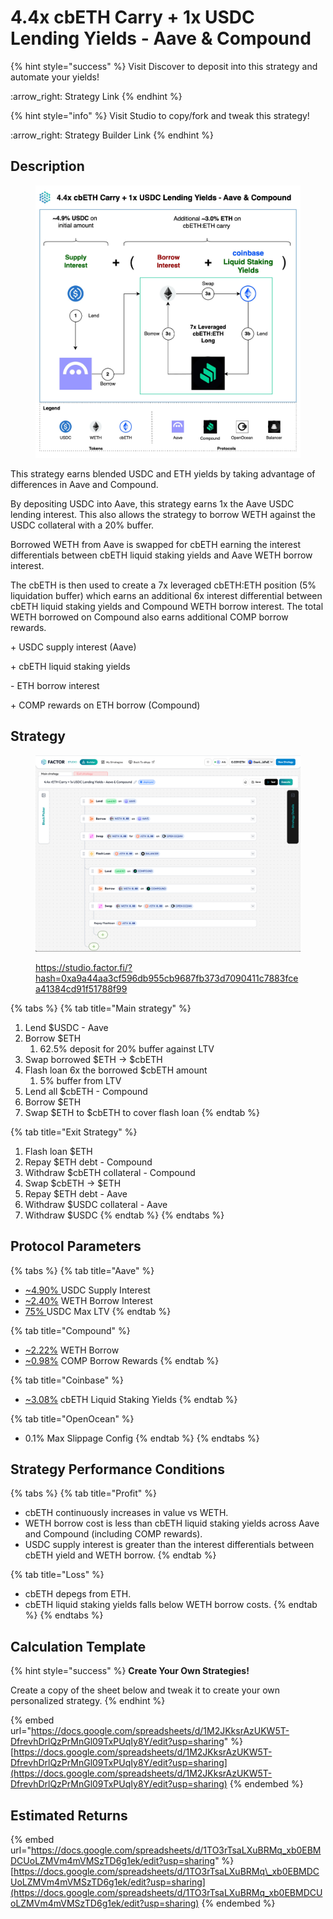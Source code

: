 # 4.4x cbETH Carry + 1x USDC Lending Yields - Aave & Compound

{% hint style="success" %}
Visit Discover to deposit into this strategy and automate your yields!

:arrow\_right: Strategy Link
{% endhint %}

{% hint style="info" %}
Visit Studio to copy/fork and tweak this strategy!

:arrow\_right: Strategy Builder Link
{% endhint %}

## Description

<figure><img src="../../../../.gitbook/assets/4.4x cbETH Carry + 1x USDC Lending Yields - Aave &#x26; Compound (1).jpg" alt=""><figcaption></figcaption></figure>

This strategy earns blended USDC and ETH yields by taking advantage of differences in Aave and Compound.

By depositing USDC into Aave, this strategy earns 1x the Aave USDC lending interest. This also allows the strategy to borrow WETH against the USDC collateral with a 20% buffer.&#x20;

Borrowed WETH from Aave is swapped for cbETH earning the interest differentials between cbETH liquid staking yields and Aave WETH borrow interest.

The cbETH is then used to create a 7x leveraged cbETH:ETH position (5% liquidation buffer) which earns an additional 6x interest differential between cbETH liquid staking yields and Compound WETH borrow interest. The total WETH borrowed on Compound also earns additional COMP borrow rewards.

\+ USDC supply interest (Aave)

\+ cbETH liquid staking yields

\- ETH borrow interest

\+ COMP rewards on ETH borrow (Compound)

## Strategy

<figure><img src="../../../../.gitbook/assets/image.png" alt=""><figcaption><p><a href="https://studio.factor.fi/?hash=0xa9a44aa3cf596db955cb9687fb373d7090411c7883fcea41384cd91f51788f99">https://studio.factor.fi/?hash=0xa9a44aa3cf596db955cb9687fb373d7090411c7883fcea41384cd91f51788f99</a></p></figcaption></figure>

{% tabs %}
{% tab title="Main strategy" %}
1. Lend $USDC - Aave
2. Borrow $ETH
   1. 62.5% deposit for 20% buffer against LTV
3. Swap borrowed $ETH → $cbETH
4. Flash loan 6x the borrowed $cbETH amount
   1. 5% buffer from LTV
5. Lend all $cbETH - Compound
6. Borrow $ETH&#x20;
7. Swap $ETH to $cbETH to cover flash loan
{% endtab %}

{% tab title="Exit Strategy" %}
1. Flash loan $ETH
2. Repay $ETH debt - Compound
3. Withdraw $cbETH collateral - Compound
4. Swap $cbETH → $ETH
5. Repay $ETH debt - Aave
6. Withdraw $USDC collateral - Aave
7. Withdraw $USDC
{% endtab %}
{% endtabs %}

## Protocol Parameters

{% tabs %}
{% tab title="Aave" %}
* [\~4.90% ](https://app.aave.com/reserve-overview/?underlyingAsset=0x833589fcd6edb6e08f4c7c32d4f71b54bda02913\&marketName=proto_base_v3)USDC Supply Interest
* [\~2.40%](https://app.aave.com/reserve-overview/?underlyingAsset=0x4200000000000000000000000000000000000006\&marketName=proto_base_v3) WETH Borrow Interest
* [75% ](https://app.aave.com/reserve-overview/?underlyingAsset=0x833589fcd6edb6e08f4c7c32d4f71b54bda02913\&marketName=proto_base_v3)USDC Max LTV
{% endtab %}

{% tab title="Compound" %}
* [\~2.22%](https://app.compound.finance/markets/weth-basemainnet) WETH Borrow
* [\~0.98%](https://app.compound.finance/markets/weth-basemainnet) COMP Borrow Rewards
{% endtab %}

{% tab title="Coinbase" %}
* [\~3.08%](https://www.coinbase.com/en-gb/earn/staking/coinbase-wrapped-staked-eth) cbETH Liquid Staking Yields
{% endtab %}

{% tab title="OpenOcean" %}
* 0.1% Max Slippage Config
{% endtab %}
{% endtabs %}

## Strategy Performance Conditions

{% tabs %}
{% tab title="Profit" %}
* cbETH continuously increases in value vs WETH.
* WETH borrow cost is less than cbETH liquid staking yields across Aave and Compound (including COMP rewards).
* USDC supply interest is greater than the interest differentials between cbETH yield and WETH borrow.
{% endtab %}

{% tab title="Loss" %}
* cbETH depegs from ETH.
* cbETH liquid staking yields falls below WETH borrow costs.
{% endtab %}
{% endtabs %}

## Calculation Template

{% hint style="success" %}
**Create Your Own Strategies!**

Create a copy of the sheet below and tweak it to create your own personalized strategy.
{% endhint %}

{% embed url="https://docs.google.com/spreadsheets/d/1M2JKksrAzUKW5T-DfrevhDrlQzPrMnGl09TxPUqIy8Y/edit?usp=sharing" %}
[https://docs.google.com/spreadsheets/d/1M2JKksrAzUKW5T-DfrevhDrlQzPrMnGl09TxPUqIy8Y/edit?usp=sharing](https://docs.google.com/spreadsheets/d/1M2JKksrAzUKW5T-DfrevhDrlQzPrMnGl09TxPUqIy8Y/edit?usp=sharing)
{% endembed %}

## Estimated Returns

{% embed url="https://docs.google.com/spreadsheets/d/1TO3rTsaLXuBRMq_xb0EBMDCUoLZMVm4mVMSzTD6g1ek/edit?usp=sharing" %}
[https://docs.google.com/spreadsheets/d/1TO3rTsaLXuBRMq\_xb0EBMDCUoLZMVm4mVMSzTD6g1ek/edit?usp=sharing](https://docs.google.com/spreadsheets/d/1TO3rTsaLXuBRMq_xb0EBMDCUoLZMVm4mVMSzTD6g1ek/edit?usp=sharing)
{% endembed %}
